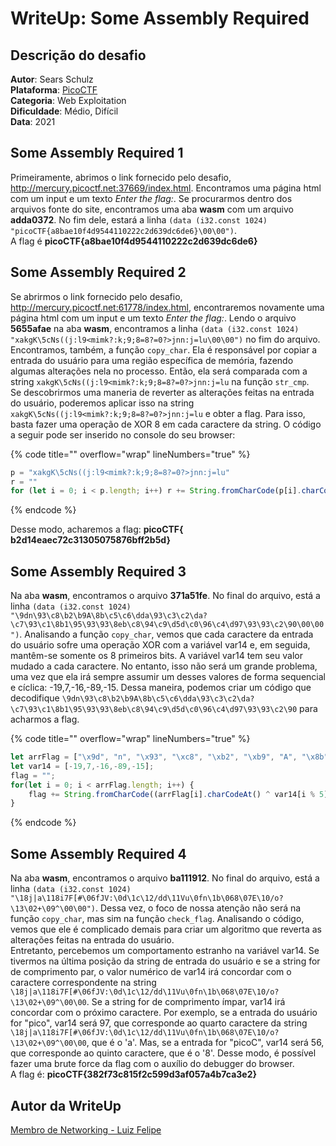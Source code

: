# WriteUp: Some Assembly Required
## Descrição do desafio
**Autor**: Sears Schulz \
**Plataforma**: [PicoCTF](https://play.picoctf.org/practice/challenge/152?category=1&page=3) \
**Categoria**: Web Exploitation \
**Dificuldade**: Médio, Difícil \
**Data**: 2021

## Some Assembly Required 1
Primeiramente, abrimos o link fornecido pelo desafio, http://mercury.picoctf.net:37669/index.html. Encontramos uma página html com um input e um texto *Enter the flag:*. Se procurarmos dentro dos arquivos fonte do site, encontramos uma aba **wasm** com um arquivo **adda0372**. No fim dele, estará a linha `(data (i32.const 1024) "picoCTF{a8bae10f4d9544110222c2d639dc6de6}\00\00")`.  
A flag é **picoCTF{a8bae10f4d9544110222c2d639dc6de6}**

## Some Assembly Required 2
Se abrirmos o link fornecido pelo desafio, http://mercury.picoctf.net:61778/index.html, encontraremos novamente uma página html com um input e um texto *Enter the flag:*. Lendo o arquivo **5655afae** na aba **wasm**, encontramos a linha `(data (i32.const 1024) "xakgK\5cNs((j:l9<mimk?:k;9;8=8?=0?>jnn:j=lu\00\00")` no fim do arquivo. Encontramos, também, a função `copy_char`. Ela é responsável por copiar a entrada do usuário para uma região específica de memória, fazendo algumas alterações nela no processo. Então, ela será comparada com a string `xakgK\5cNs((j:l9<mimk?:k;9;8=8?=0?>jnn:j=lu` na função `str_cmp`.  
Se descobrirmos uma maneria de reverter as alterações feitas na entrada do usuário, poderemos aplicar isso na string `xakgK\5cNs((j:l9<mimk?:k;9;8=8?=0?>jnn:j=lu` e obter a flag. Para isso, basta fazer uma operação de XOR 8 em cada caractere da string. O código a seguir pode ser inserido no console do seu browser: 

{% code title="" overflow="wrap" lineNumbers="true" %}

``` javascript
p = "xakgK\5cNs((j:l9<mimk?:k;9;8=8?=0?>jnn:j=lu"
r = ""
for (let i = 0; i < p.length; i++) r += String.fromCharCode(p[i].charCodeAt() ^ 8)
```

{% endcode %}

Desse modo, acharemos a flag: **picoCTF{  b2d14eaec72c31305075876bff2b5d}**

## Some Assembly Required 3
Na aba **wasm**, encontramos o arquivo **371a51fe**. No final do arquivo, está a linha `(data (i32.const 1024) "\9dn\93\c8\b2\b9A\8b\c5\c6\dda\93\c3\c2\da?\c7\93\c1\8b1\95\93\93\8eb\c8\94\c9\d5d\c0\96\c4\d97\93\93\c2\90\00\00")`. Analisando a função `copy_char`, vemos que cada caractere da entrada do usuário sofre uma operação XOR com a variável var14 e, em seguida, mantêm-se somente os 8 primeiros bits. A variável var14 tem seu valor mudado a cada caractere. No entanto, isso não será um grande problema, uma vez que ela irá sempre assumir um desses valores de forma sequencial e cíclica: -19,7,-16,-89,-15. Dessa maneira, podemos criar um código que decodifique `\9dn\93\c8\b2\b9A\8b\c5\c6\dda\93\c3\c2\da?\c7\93\c1\8b1\95\93\93\8eb\c8\94\c9\d5d\c0\96\c4\d97\93\93\c2\90` para acharmos a flag. 

{% code title="" overflow="wrap" lineNumbers="true" %}

``` javascript
let arrFlag = ["\x9d", "n", "\x93", "\xc8", "\xb2", "\xb9", "A", "\x8b", "\xc5", "\xc6", "\xdd", "a", "\x93", "\xc3", "\xc2", "\xda", "?", "\xc7", "\x93", "\xc1", "\x8b", "1", "\x95", "\x93", "\x93", "\x8e", "b", "\xc8", "\x94", "\xc9", "\xd5", "d", "\xc0", "\x96", "\xc4", "\xd9", "7", "\x93", "\x93", "\xc2", "\x90"];
let var14 = [-19,7,-16,-89,-15];
flag = "";
for(let i = 0; i < arrFlag.length; i++) {
	flag += String.fromCharCode((arrFlag[i].charCodeAt() ^ var14[i % 5]) & 0xFF)
}
```

{% endcode %}

## Some Assembly Required 4
Na aba **wasm**, encontramos o arquivo **ba111912**. No final do arquivo, está a linha `(data (i32.const 1024) "\18j|a\118i7F[#\06fJV:\0d\1c\12/dd\11Vu\0fn\1b\068\07E\10/o?\13\02+\09^\00\00")`. Dessa vez, o foco de nossa atenção não será na função `copy_char`, mas sim na função `check_flag`. Analisando o código, vemos que ele é complicado demais para criar um algoritmo que reverta as alterações feitas na entrada do usuário.  
Entretanto, percebemos um comportamento estranho na variável var14. Se tivermos na última posição da string de entrada do usuário e se a string for de comprimento par, o valor numérico de var14 irá concordar com o caractere correspondente na string `\18j|a\118i7F[#\06fJV:\0d\1c\12/dd\11Vu\0fn\1b\068\07E\10/o?\13\02+\09^\00\00`. Se a string for de comprimento ímpar, var14 irá concordar com o próximo caractere. Por exemplo, se a entrada do usuário for "pico", var14 será 97, que corresponde ao quarto caractere da string `\18j|a\118i7F[#\06fJV:\0d\1c\12/dd\11Vu\0fn\1b\068\07E\10/o?\13\02+\09^\00\00`, que é o 'a'. Mas, se a entrada for "picoC", var14 será 56, que corresponde ao quinto caractere, que é o '8'. Desse modo, é possível fazer uma brute force da flag com o auxílio do debugger do browser.  
A flag é: **picoCTF{382f73c815f2c599d3af057a4b7ca3e2}**



## Autor da WriteUp
[Membro de Networking - Luiz Felipe](https://github.com/LuizF14)
